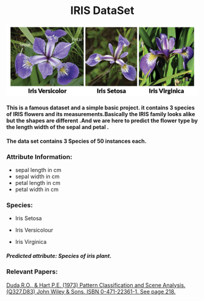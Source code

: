 # <div align="center"> IRIS DataSet </div>

<p align="center">
  <img src="iris.png">
</p>

#### This is a famous dataset and a simple basic project. it contains 3 species of IRIS flowers and its measurements.Basically the IRIS family looks alike but the shapes are different .And we are here to predict the flower type by the length width of the sepal and petal . 

#### The data set contains 3 Species of 50 instances each.


### Attribute Information:

- sepal length in cm 
- sepal width in cm 
- petal length in cm 
- petal width in cm 

### Species: 

- Iris Setosa

- Iris Versicolour

- Iris Virginica

##### Predicted attribute: Species of iris plant. 


### Relevant Papers:

[Duda,R.O., & Hart,P.E. (1973) Pattern Classification and Scene Analysis. (Q327.D83) John Wiley & Sons. ISBN 0-471-22361-1. See page 218.](https://www.cs.toronto.edu/~rgrosse/courses/csc321_2018/tutorials/tut2.pdf)
